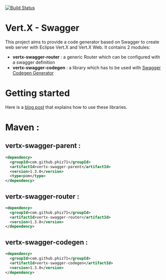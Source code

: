 [![Build Status](https://travis-ci.org/phiz71/vertx-swagger.svg?branch=master)](https://travis-ci.org/phiz71/vertx-swagger)
# Vert.X - Swagger
This project aims to provide a code generator based on Swagger to create web server with Eclipse Vert.X and Vert.X Web.
It contains 2 modules:
 - **vertx-swagger-router** : a generic Router which can be configured with a swagger definition
 - **vertx-swagger-codegen** : a library which has to be used with [Swagger Codegen Generator](https://github.com/swagger-api/swagger-codegen#swagger-code-generator)
  
# Getting started 
Here is a [blog post](http://vertx.io/blog/presentation-of-the-vert-x-swagger-project) that explains how to use these libraries.
  
# Maven :
## vertx-swagger-parent :
```XML
<dependency>
  <groupId>com.github.phiz71</groupId>
  <artifactId>vertx-swagger-parent</artifactId>
  <version>1.3.0</version>
  <type>pom</type>
</dependency>
```

## vertx-swagger-router :
```XML
<dependency>
  <groupId>com.github.phiz71</groupId>
  <artifactId>vertx-swagger-router</artifactId>
  <version>1.3.0</version>
</dependency>
```

## vertx-swagger-codegen :
```XML
<dependency>
  <groupId>com.github.phiz71</groupId>
  <artifactId>vertx-swagger-codegen</artifactId>
  <version>1.3.0</version>
</dependency>
```
